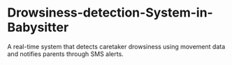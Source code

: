 # Drowsiness-detection-System-in-Babysitter
A real-time system that detects caretaker drowsiness using movement data and notifies parents through SMS alerts.
